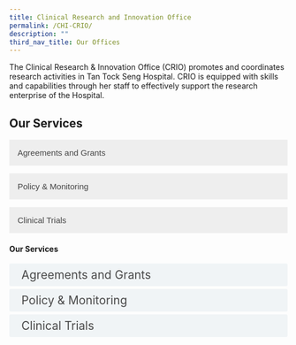 ```yaml
---
title: Clinical Research and Innovation Office
permalink: /CHI-CRIO/
description: ""
third_nav_title: Our Offices
---
```

The Clinical Research &amp; Innovation Office (CRIO) promotes and coordinates research activities in Tan Tock Seng Hospital. CRIO is equipped with skills and capabilities through her staff to effectively support the research enterprise of the Hospital.


<style>
.accordion {
  background-color: #eee;
  color: #444;
  cursor: pointer;
  padding: 15px;
  width: 100%;
  border: none;
  text-align: left;
  outline: none;
  font-size: 15px;
  transition: 0.4s;
}

.active, .accordion:hover {
  background-color: #ccc; 
}

.panel {
  padding: 0 18px;
  display: none;
  background-color: white;
  overflow: hidden;
}
</style>



<h2>Our Services</h2>

<button class="accordion">Agreements and Grants</button>
<div class="panel">
  <p>​The CRIO Administration team provides advice on the appropriate types of agreements to be used for individual studies. 

We facilitate research collaboration activities with external parties placing appropriate research agreements to ensure studies or trials are conducted in accordance with all applicable laws and regulations.

Agreements are important to safeguard the safety and rights of the research participants and TTSH stakeholders.</p>
</div>

<button class="accordion">Policy &amp; Monitoring</button>
<div class="panel">
  <p>​The Policy and Monitoring section oversees the governance for research in TTSH, including research risk management, research policy formulation and implementation, internal and external audits and inspections as well as research training on proper conduct of research.

The section also ensures that the research activities conducted within TTSH comply with internal research policies, as well as the Good Clinical Practice guidelines of the International Council for Harmonisation of Technical Requirements for Pharmaceuticals for Human Use (ICH) and relevant Singapore laws and regulations.

In line with that, the monitoring team provides research monitoring services for investigator-initiated studies, including those regulated by Health Products (Clinical Trials) Regulations and the Human Biomedical Research Act.

We also handle research insurance matters, assist with regulatory submissions and manage matters related to clinicaltrials.gov and federal wide assurances.

To find out more how we can help you, please contact CRIO@ttsh.com.sg.</p>
</div>

<button class="accordion">Clinical Trials</button>
<div class="panel">
  <p>​The Clinical Trials Unit (CTU) is the centralised unit promoting and coordinating high-quality clinical trials in TTSH.

The CTU matches potential pharmaceutical companies with our clinician researchers. We actively seek partnership with pharmaceutical companies and research institutes to develop the best care for our patients.</p>
</div>

<style>

input {
	display: none;
}
label {
	display: block;
	padding: 8px 22px;
	margin: 0 0 5px 0;
	cursor: pointor;
	background: #F0F4F6;
	border-radius: 3px;
	width=100%;
	color: #484848;
	transition: ease .8s;
	font-size: 1.5em;
	text-align: left;
}

label:hover {
	background: #BD2D37;
	color: #FFF;
	transition: ease .8s;
	text-align: left;
}

.accordion-content {
	/* background: #E2E5F6; */
	padding: 10px 0px 30px 30px;
	/* border: 1px solid #484848; */
	margin: 0 0 1px 0;
	border-radius: 3px;
}

input + label + .accordion-content {
	display: none;
}

input:checked + label + .accordion-content {
	display: none;
}

input:checked + label + .accordion-content {
	display: block;
}

</style>
<!-- End of accordion -->

<div class="container">


<h4 id="our-main-plans">Our Services
</h4>
<div>
	<input id="title1" type="checkbox"><label for="title1">Agreements and Grants</label>
	<div class="accordion-content">
	<div class="para">​The CRIO Administration team provides advice on the appropriate types of agreements to be used for individual studies. We facilitate research collaboration activities with external parties placing appropriate research agreements to ensure studies or trials are conducted in accordance with all applicable laws and regulations. Agreements are important to safeguard the safety and rights of the research participants and TTSH stakeholders.
</div>
	</div>
	<input id="title2" type="checkbox"><label for="title2">Policy &amp; Monitoring</label>
	<div class="accordion-content">
	<div class="para">The Policy and Monitoring section oversees the governance for research in TTSH, including research risk management, research policy formulation and implementation, internal and external audits and inspections as well as research training on proper conduct of research. The section also ensures that the research activities conducted within TTSH comply with internal research policies, as well as the Good Clinical Practice guidelines of the International Council for Harmonisation of Technical Requirements for Pharmaceuticals for Human Use (ICH) and relevant Singapore laws and regulations. In line with that, the monitoring team provides research monitoring services for investigator-initiated studies, including those regulated by Health Products (Clinical Trials) Regulations and the Human Biomedical Research Act. We also handle research insurance matters, assist with regulatory submissions and manage matters related to clinicaltrials.gov and federal wide assurances. To find out more how we can help you, please contact [CRIO@ttsh.com.sg](mailto:CRIO@ttsh.com.sg).
</div>
	</div>
	<input id="title3" type="checkbox"><label for="title3">Clinical Trials</label>
	<div class="accordion-content">
	<div class="para">The Clinical Trials Unit (CTU) is the centralised unit promoting and coordinating high-quality clinical trials in TTSH. The CTU matches potential pharmaceutical companies with our clinician researchers. We actively seek partnership with pharmaceutical companies and research institutes to develop the best care for our patients.
</div>
	</div>

</div></div>